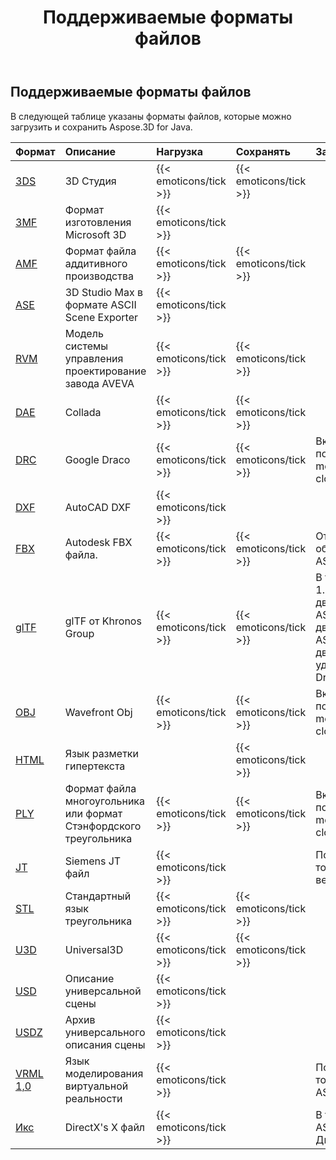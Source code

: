 ﻿---
title: Поддерживаемые форматы файлов
type: docs
weight: 20
url: /ru/java/supported-file-formats/
description: В следующей таблице указаны форматы файлов, которые можно загрузить и сохранить Aspose.3D for Java.
---
## **Поддерживаемые форматы файлов**
В следующей таблице указаны форматы файлов, которые можно загрузить и сохранить Aspose.3D for Java.

|**Формат**|**Описание**|**Нагрузка**|**Сохранять**|**Замечания**|
|:- |:- |:- |:- |:- |
|[3DS](https://docs.fileformat.com/3d/3ds/)|3D Студия|{{< emoticons/tick >}}|{{< emoticons/tick >}}||
|[3MF](https://docs.fileformat.com/3d/3mf/)|Формат изготовления Microsoft 3D|{{< emoticons/tick >}}|||
|[AMF](https://docs.fileformat.com/3d/amf/)|Формат файла аддитивного производства|{{< emoticons/tick >}}|{{< emoticons/tick >}}||
|[ASE](https://docs.fileformat.com/3d/ase/)|3D Studio Max в формате ASCII Scene Exporter|{{< emoticons/tick >}}|||
|[RVM](https://docs.fileformat.com/3d/rvm/)|Модель системы управления проектирование завода AVEVA|{{< emoticons/tick >}}|{{< emoticons/tick >}}||
|[DAE](https://docs.fileformat.com/3d/dae/)|Collada|{{< emoticons/tick >}}|{{< emoticons/tick >}}||
|[DRC](https://docs.fileformat.com/3d/drc/)|Google Draco|{{< emoticons/tick >}}|{{< emoticons/tick >}}|Включая поддержку mesh/point cloud|
|[DXF](https://docs.fileformat.com/cad/dxf/)|AutoCAD DXF|{{< emoticons/tick >}}|||
|[FBX](https://docs.fileformat.com/3d/fbx/)|Autodesk FBX файла.|{{< emoticons/tick >}}|{{< emoticons/tick >}}|От 7,2 до 7,5, оба ASCII/Binary.|
|[glTF](https://docs.fileformat.com/3d/glb/)|glTF от Khronos Group|{{< emoticons/tick >}}|{{< emoticons/tick >}}|В том числе 1.0 ASCII/двоичный, 2.0 ASCII/двоичный, 2.0 ASCII/двоичный с удлинителем Draco|
|[OBJ](https://docs.fileformat.com/3d/obj/)|Wavefront Obj|{{< emoticons/tick >}}|{{< emoticons/tick >}}|Включая поддержку mesh/point cloud.|
|[HTML](https://docs.fileformat.com/web/html/)|Язык разметки гипертекста||{{< emoticons/tick >}}||
|[PLY](https://docs.fileformat.com/3d/ply/)|Формат файла многоугольника или формат Стэнфордского треугольника|{{< emoticons/tick >}}|{{< emoticons/tick >}}|Включая поддержку mesh/point cloud.|
|[JT](https://docs.fileformat.com/3d/jt/)|Siemens JT файл|{{< emoticons/tick >}}||Поддерживает только версию 8 и 9.|
|[STL](https://docs.fileformat.com/cad/stl/)|Стандартный язык треугольника|{{< emoticons/tick >}}|{{< emoticons/tick >}}||
|[U3D](https://docs.fileformat.com/3d/u3d/)|Universal3D|{{< emoticons/tick >}}|{{< emoticons/tick >}}||
|[USD](https://docs.fileformat.com/3d/usd/)|Описание универсальной сцены|{{< emoticons/tick >}}|||
|[USDZ](https://docs.fileformat.com/3d/usdz/)|Архив универсального описания сцены|{{< emoticons/tick >}}|||
|[VRML 1,0](https://docs.fileformat.com/3d/vrml/)|Язык моделирования виртуальной реальности|{{< emoticons/tick >}}||Поддерживает только 1,0 ASCII.|
|[Икс](https://docs.fileformat.com/3d/x/)|DirectX's X файл|{{< emoticons/tick >}}||В том числе ASCII/Двоичный.|

